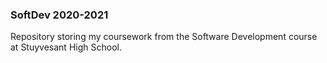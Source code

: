 ### SoftDev 2020-2021
Repository storing my coursework from the Software Development course at Stuyvesant High School.
